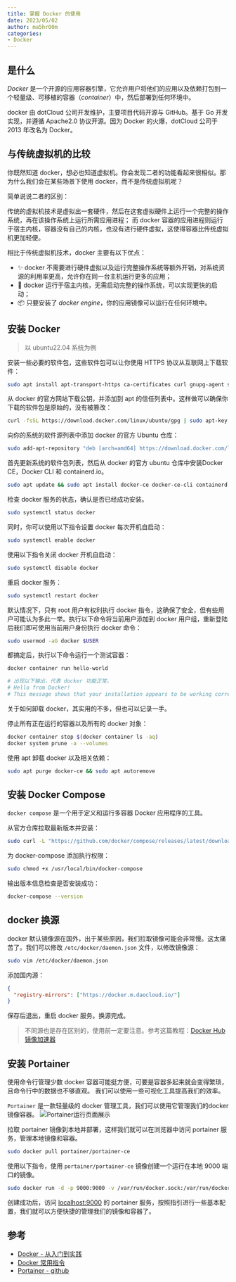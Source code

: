 ```yaml
---
title: 掌握 Docker 的使用
date: 2023/05/02
author: ma5hr00m
categories:
- Docker
---
```


## 是什么
*Docker* 是一个开源的应用容器引擎，它允许用户将他们的应用以及依赖打包到一个轻量级、可移植的容器（*container*）中，然后部署到任何环境中。

docker 由 dotCloud 公司开发维护，主要项目代码开源与 GitHub。基于 Go 开发实现，并遵循 Apache2.0 协议开源。因为 Docker 的火爆，dotCloud 公司于 2013 年改名为 Docker。

## 与传统虚拟机的比较
你既然知道 docker，想必也知道虚拟机。你会发现二者的功能看起来很相似。那为什么我们会在某些场景下使用 docker，而不是传统虚拟机呢？

简单说说二者的区别：

传统的虚拟机技术是虚拟出一套硬件，然后在这套虚拟硬件上运行一个完整的操作系统，再在该操作系统上运行所需应用进程；
而 docker 容器的应用进程则运行于宿主内核，容器没有自己的内核，也没有进行硬件虚拟，这使得容器比传统虚拟机更加轻便。

相比于传统虚拟机技术，docker 主要有以下优点：
- ✨ docker 不需要进行硬件虚拟以及运行完整操作系统等额外开销，对系统资源的利用率更高，允许你在同一台主机运行更多的应用；
- 🚀 docker 运行于宿主内核，无需启动完整的操作系统，可以实现更快的启动；
- 📦 只要安装了 *docker engine*，你的应用镜像可以运行在任何环境中。

## 安装 Docker
> 以 ubuntu22.04 系统为例

安装一些必要的软件包，这些软件包可以让你使用 HTTPS 协议从互联网上下载软件：

```bash
sudo apt install apt-transport-https ca-certificates curl gnupg-agent software-properties-common
```

从 docker 的官方网站下载公钥，并添加到 apt 的信任列表中。这样做可以确保你下载的软件包是原始的，没有被篡改：
```bash
curl -fsSL https://download.docker.com/linux/ubuntu/gpg | sudo apt-key add -
```

向你的系统的软件源列表中添加 docker 的官方 Ubuntu 仓库：
```bash
sudo add-apt-repository "deb [arch=amd64] https://download.docker.com/linux/ubuntu $(lsb_release -cs) stable"
```

首先更新系统的软件包列表，然后从 docker 的官方 ubuntu 仓库中安装Docker CE，Docker CLI 和 containerd.io。
```bash
sudo apt update && sudo apt install docker-ce docker-ce-cli containerd.io
```

检查 docker 服务的状态，确认是否已经成功安装。
```bash
sudo systemctl status docker
```

同时，你可以使用以下指令设置 docker 每次开机自启动：
```bash
sudo systemctl enable docker
```

使用以下指令关闭 docker 开机自启动：
```bash
sudo systemctl disable docker
```

重启 docker 服务：
```bash
sudo systemctl restart docker
```

默认情况下，只有 root 用户有权利执行 docker 指令，这确保了安全，但有些用户可能认为多此一举。执行以下命令将当前用户添加到 docker 用户组，重新登陆后我们即可使用当前用户身份执行 docker 命令：
```bash
sudo usermod -aG docker $USER
```

都搞定后，执行以下命令运行一个测试容器：

```bash
docker container run hello-world

# 出现以下输出，代表 docker 功能正常。
# Hello from Docker!
# This message shows that your installation appears to be working correctly.
```

关于如何卸载 docker，其实用的不多，但也可以记录一手。

停止所有正在运行的容器以及所有的 docker 对象：
```bash
docker container stop $(docker container ls -aq)
docker system prune -a --volumes
```

使用 apt 卸载 docker 以及相关依赖：
```bash
sudo apt purge docker-ce && sudo apt autoremove
```

## 安装 Docker Compose
`docker compose` 是一个用于定义和运行多容器 Docker 应用程序的工具。

从官方仓库拉取最新版本并安装：
```bash
sudo curl -L "https://github.com/docker/compose/releases/latest/download/docker-compose-$(uname -s)-$(uname -m)" -o /usr/local/bin/docker-compose
```

为 docker-compose 添加执行权限：
```bash
sudo chmod +x /usr/local/bin/docker-compose
```

输出版本信息检查是否安装成功：
```bash
docker-compose --version
```

## docker 换源
docker 默认镜像源在国外，出于某些原因，我们拉取镜像可能会非常慢。这太痛苦了。我们可以修改 `/etc/docker/daemon.json` 文件，以修改镜像源：
```bash
sudo vim /etc/docker/daemon.json
```

添加国内源：
```json
{
  "registry-mirrors": ["https://docker.m.daocloud.io/"]
}
```

保存后退出，重启 docker 服务。换源完成。

> 不同源也是存在区别的，使用前一定要注意。参考这篇教程：[Docker Hub 镜像加速器](https://gist.github.com/y0ngb1n/7e8f16af3242c7815e7ca2f0833d3ea6)

## 安装 Portainer
使用命令行管理少数 docker 容器可能挺方便，可要是容器多起来就会变得繁琐，且命令行中的数据也不够直观。
我们可以使用一些可视化工具提高我们的效率。

`Portainer` 是一款轻量级的 docker 管理工具，我们可以使用它管理我们的docker 镜像容器。
![Portainer运行页面展示](https://agu-img.oss-cn-hangzhou.aliyuncs.com/blog/20230924232212.png)

拉取 portainer 镜像到本地并部署，这样我们就可以在浏览器中访问 portainer 服务，管理本地镜像和容器。

```bash
sudo docker pull portainer/portainer-ce
```

使用以下指令，使用 `portainer/portainer-ce` 镜像创建一个运行在本地 9000 端口的镜像。

```bash
sudo docker run -d -p 9000:9000 -v /var/run/docker.sock:/var/run/docker.sock -v /dockerData/portainer:/data --restart=always --name portainer portainer/portainer
```

创建成功后，访问 [localhost:9000](http://localhost:9000) 的 portainer 服务，按照指引进行一些基本配置，我们就可以方便快捷的管理我们的镜像和容器了。

## 参考
- [Docker - 从入门到实践](https://yeasy.gitbook.io/docker_practice/introduction/why)
- [Docker 常用指令](https://www.runoob.com/docker/docker-command-manual.html)
- [Portainer - github](https://github.com/portainer/portainer)